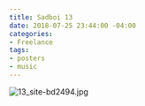 ```yaml
---
title: Sadboi 13
date: 2018-07-25 23:44:00 -04:00
categories:
- Freelance
tags:
- posters
- music
---
```


![13_site-bd2494.jpg](/uploads/13_site-bd2494.jpg)